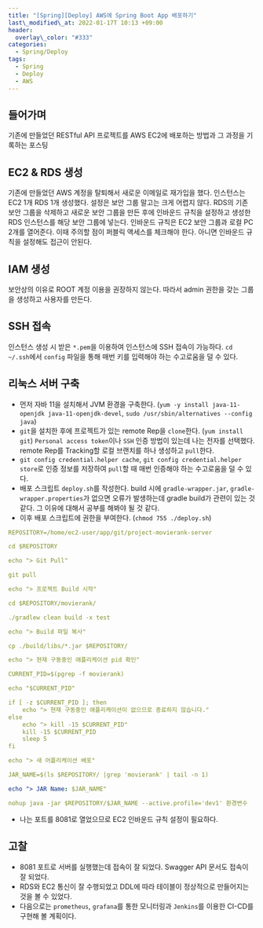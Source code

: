 ```yaml
---
title: "[Spring][Deploy] AWS에 Spring Boot App 배포하기"
last\_modified\_at: 2022-01-17T 10:13 +09:00
header:
  overlay\_color: "#333"
categories:
  - Spring/Deploy
tags:
  - Spring
  - Deploy
  - AWS
---
```

## 들어가며
기존에 만들었던 RESTful API 프로젝트를 AWS EC2에 배포하는 방법과 그 과정을 기록하는 포스팅

## EC2 & RDS 생성
기존에 만들었던 AWS 계정을 탈퇴해서 새로운 이메일로 재가입을 했다. 인스턴스는 EC2 1개 RDS 1개 생성했다. 설정은 보안 그룹 말고는 크게 어렵지 않다. RDS의 기존 보안 그룹을 삭제하고 새로운 보안 그룹을 만든 후에 인바운드 규칙을 설정하고 생성한 RDS 인스턴스를 해당 보안 그룹에 넣는다. 인바운드 규칙은 EC2 보안 그룹과 로컬 PC 2개를 열어준다. 이때 주의할 점이 퍼블릭 액세스를 체크해야 한다. 아니면 인바운드 규칙을 설정해도 접근이 안된다.

## IAM 생성
보안상의 이유로 ROOT 계정 이용을 권장하지 않는다. 따라서 admin 권한을 갖는 그룹을 생성하고 사용자를 만든다.

## SSH 접속
인스턴스 생성 시 받은 `*.pem`을 이용하여 인스턴스에 SSH 접속이 가능하다. `cd ~/.ssh`에서 `config` 파일을 통해 매번 키를 입력해야 하는 수고로움을 덜 수 있다.

## 리눅스 서버 구축
- 먼저 자바 11을 설치해서 JVM 환경을 구축한다. (`yum -y install java-11-openjdk java-11-openjdk-devel`, `sudo /usr/sbin/alternatives --config java`)
- `git`을 설치한 후에 프로젝트가 있는 remote Rep을 `clone`한다. (`yum install git`) `Personal access token`이나 `SSH` 인증 방법이 있는데 나는 전자를 선택했다. remote Rep를 Tracking할 로컬 브랜치를 하나 생성하고 `pull`한다. 
- `git config credential.helper cache`, `git config credential.helper store`로 인증 정보를 저장하여 `pull`할 때 매번 인증해야 하는 수고로움을 덜 수 있다.
- 배포 스크립트 `deploy.sh`를 작성한다. build 시에 `gradle-wrapper.jar`, `gradle-wrapper.properties`가 없으면 오류가 발생하는데 gradle build가 관련이 있는 것 같다. 그 이유에 대해서 공부를 해봐야 될 것 같다.
- 이후 배포 스크립트에 권한을 부여한다. (`chmod 755 ./deploy.sh`)

```yaml
REPOSITORY=/home/ec2-user/app/git/project-movierank-server

cd $REPOSITORY

echo "> Git Pull"

git pull

echo "> 프로젝트 Build 시작"

cd $REPOSITORY/movierank/

./gradlew clean build -x test

echo "> Build 파일 복사"

cp ./build/libs/*.jar $REPOSITORY/

echo "> 현재 구동중인 애플리케이션 pid 확인"

CURRENT_PID=$(pgrep -f movierank)

echo "$CURRENT_PID"

if [ -z $CURRENT_PID ]; then
    echo "> 현재 구동중인 애플리케이션이 없으므로 종료하지 않습니다."
else
    echo "> kill -15 $CURRENT_PID"
    kill -15 $CURRENT_PID
    sleep 5
fi

echo "> 새 어플리케이션 배포"

JAR_NAME=$(ls $REPOSITORY/ |grep 'movierank' | tail -n 1)

echo "> JAR Name: $JAR_NAME"

nohup java -jar $REPOSITORY/$JAR_NAME --active.profile='dev1' 환경변수
```
- 나는 포트를 8081로 열었으므로 EC2 인바운드 규칙 설정이 필요하다.

## 고찰
- 8081 포트로 서버를 실행했는데 접속이 잘 되었다. Swagger API 문서도 접속이 잘 되었다.
- RDS와 EC2 통신이 잘 수행되었고 DDL에 따라 테이블이 정상적으로 만들어지는 것을 볼 수 있었다. 
- 다음으로는 `prometheus`, `grafana`를 통한 모니터링과 `Jenkins`를 이용한 CI-CD를 구현해 볼 계획이다.